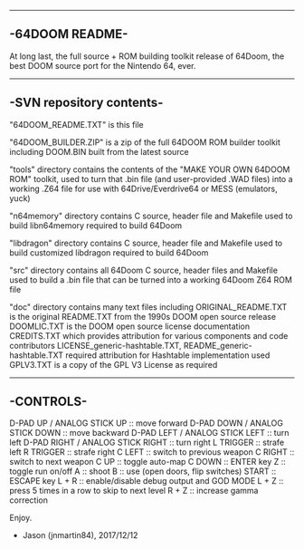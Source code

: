 ---------------
-64DOOM README-
---------------

At long last, the full source + ROM building toolkit release of 64Doom, the best DOOM source port for the Nintendo 64, ever.


-------------------------
-SVN repository contents-
-------------------------

"64DOOM_README.TXT" is this file

"64DOOM_BUILDER.ZIP" is a zip of the full 64DOOM ROM builder toolkit including DOOM.BIN built from the latest source

"tools" directory contains the contents of the "MAKE YOUR OWN 64DOOM ROM" toolkit, used to turn that .bin file
  (and user-provided .WAD files) into a working .Z64 file for use with 64Drive/Everdrive64 or MESS (emulators, yuck)

"n64memory" directory contains C source, header file and Makefile used to build libn64memory required to build 64Doom

"libdragon" directory contains C source, header file and Makefile used to build customized libdragon required to build 64Doom

"src" directory contains all 64Doom C source, header files and Makefile used to build a .bin file that can be turned
  into a working 64Doom Z64 ROM file

"doc" directory contains many text files including
  ORIGINAL_README.TXT is the original README.TXT from the 1990s DOOM open source release
  DOOMLIC.TXT is the DOOM open source license documentation
  CREDITS.TXT which provides attribution for various components and code contributors
  LICENSE_generic-hashtable.TXT, README_generic-hashtable.TXT required attribution for Hashtable implementation used
  GPLV3.TXT is a copy of the GPL V3 License as required


----------
-CONTROLS-
----------

D-PAD UP / ANALOG STICK UP :: move forward
D-PAD DOWN / ANALOG STICK DOWN :: move backward
D-PAD LEFT / ANALOG STICK LEFT :: turn left
D-PAD RIGHT / ANALOG STICK RIGHT :: turn right
L TRIGGER :: strafe left
R TRIGGER :: strafe right
C LEFT :: switch to previous weapon
C RIGHT :: switch to next weapon
C UP :: toggle auto-map
C DOWN :: ENTER key
Z :: toggle run on/off
A :: shoot
B :: use (open doors, flip switches)
START :: ESCAPE key
L + R :: enable/disable debug output and GOD MODE
L + Z :: press 5 times in a row to skip to next level
R + Z :: increase gamma correction


Enjoy.

- Jason (jnmartin84), 2017/12/12
